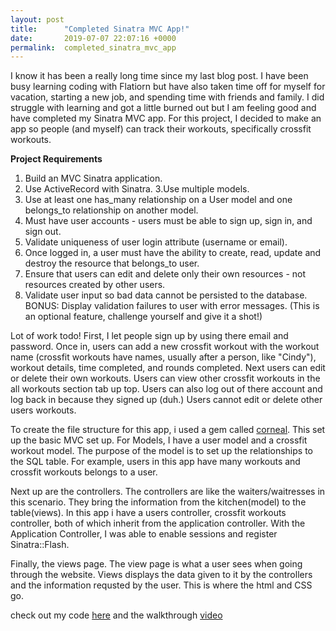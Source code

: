 ```yaml
---
layout: post
title:      "Completed Sinatra MVC App!"
date:       2019-07-07 22:07:16 +0000
permalink:  completed_sinatra_mvc_app
---
```



I know it has been a really long time since my last blog post. I have been busy learning coding with Flatiorn but have also taken time off for myself for vacation, starting a new job, and spending time with friends and family. I did struggle with learning and got a little burned out but I am feeling good and have completed my Sinatra MVC app. For this project, I decided to make an app so people (and myself) can track their workouts, specifically crossfit workouts.

**Project Requirements**
1. Build an MVC Sinatra application.
2. Use ActiveRecord with Sinatra.
3.Use multiple models.
4. Use at least one has_many relationship on a User model and one belongs_to relationship on another model.
5. Must have user accounts - users must be able to sign up, sign in, and sign out.
6. Validate uniqueness of user login attribute (username or email).
7. Once logged in, a user must have the ability to create, read, update and destroy the resource that belongs_to user.
8. Ensure that users can edit and delete only their own resources - not resources created by other users.
9. Validate user input so bad data cannot be persisted to the database.
BONUS: Display validation failures to user with error messages. (This is an optional feature, challenge yourself and give it a shot!)

Lot of work todo! First, I let people sign up by using there email and password. Once in, users can add a new crossfit workout with the workout name (crossfit workouts have names, usually after a person, like "Cindy"), workout details, time completed, and rounds completed. Next users can edit or delete their own workouts. Users can view other crossfit workouts in the all workouts section tab up top. Users can also log out of there account and log back in because they signed up (duh.) Users cannot edit or delete other users workouts.

To create the file structure for this app, i used a gem called [corneal](https://github.com/thebrianemory/corneal). This set up the basic MVC set up. For Models, I have a user model and a crossfit workout model. The purpose of the model is to set up the relationships to the SQL table. For example, users in this app have many workouts and crossfit workouts belongs to a user.

Next up are the controllers. The controllers are like the waiters/waitresses in this scenario. They bring the information from the kitchen(model) to the table(views). In this app i have a users controller, crossfit workouts controller, both of which inherit from the application controller. With the Application Controller, I was able to enable sessions and register Sinatra::Flash.

Finally, the views page. The view page is what a user sees when going through the website. Views displays the data given to it by the controllers and the information requsted by the user. This is where the html and CSS go.

check out my code [here](https://github.com/tpope0928/crossfit-tracker) and the walkthrough [video](https://youtu.be/WkX4Mi4XCnw)







